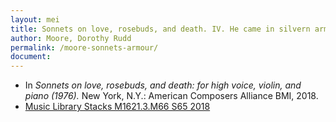 ```yaml
---
layout: mei
title: Sonnets on love, rosebuds, and death. IV. He came in silvern armour
author: Moore, Dorothy Rudd
permalink: /moore-sonnets-armour/
document:
---
```


- In *Sonnets on love, rosebuds, and death: for high voice, violin, and piano (1976).* New York, N.Y.: American Composers Alliance BMI, 2018.
- <a href="https://tufts.primo.exlibrisgroup.com/permalink/01TUN_INST/1kc9gia/alma991018220948503851" target="_blank">Music Library Stacks M1621.3.M66 S65 2018</a>
